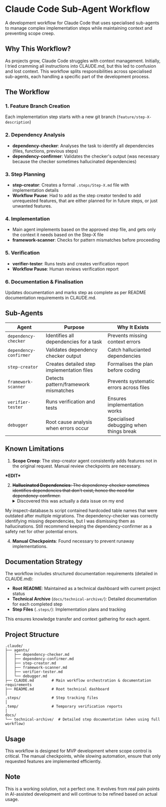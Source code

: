 # Claude Code Sub-Agent Workflow
A development workflow for Claude Code that uses specialised sub-agents to manage complex implementation steps while maintaining context and preventing scope creep.

## Why This Workflow?
As projects grow, Claude Code struggles with context management. Initially, I tried cramming all instructions into CLAUDE.md, but this led to confusion and lost context. This workflow splits responsibilities across specialised sub-agents, each handling a specific part of the development process.

## The Workflow

### 1. **Feature Branch Creation**
Each implementation step starts with a new git branch (`feature/step-X-description`)

### 2. **Dependency Analysis**
- **dependency-checker**: Analyses the task to identify all dependencies (files, functions, previous steps)
- **dependency-confirmer**: Validates the checker's output (was necessary because the checker sometimes hallucinated dependencies)

### 3. **Step Planning** 
- **step-creator**: Creates a formal `.steps/Step-X.md` file with implementation details
- **Workflow Pause**: Had to add as the step creator tended to add unrequested features, that are either planned for in future steps, or just unwanted features.

### 4. **Implementation**
- Main agent implements based on the approved step file, and gets only the context it needs based on the Step-X file
- **framework-scanner**: Checks for pattern mismatches before proceeding

### 5. **Verification**
- **verifier-tester**: Runs tests and creates verification report
- **Workflow Pause**: Human reviews verification report

### 6. **Documentation & Finalisation**
Updates documentation and marks step as complete as per README documentation requirements in CLAUDE.md.

## Sub-Agents

| Agent | Purpose | Why It Exists |
|-------|---------|--------------|
| `dependency-checker` | Identifies all dependencies for a task | Prevents missing context errors |
| `dependency-confirmer` | Validates dependency checker output | Catch hallucianted dependencies |
| `step-creator` | Creates detailed step implementation files | Formalises the plan before coding |
| `framework-scanner` | Detects pattern/framework mismatches | Prevents systematic errors across files |
| `verifier-tester` | Runs verification and tests | Ensures implementation works |
| `debugger` | Root cause analysis when errors occur | Specialised debugging when things break |

## Known Limitations
1. **Scope Creep**: The step-creator agent consistently adds features not in the original request. Manual review checkpoints are necessary.

**\*EDIT\***

2. ~~**Hallucinated Dependencies**: The dependency-checker sometimes identifies dependencies that don't exist, hence the need for dependency-confirmer.~~ 
    <details>
    <summary>Discovered this was actually a data issue on my end</summary>
  
  My inspect-database.ts script contained hardcoded table names that were outdated after multiple migrations. The dependency-checker was correctly identifying missing dependencies, but I was dismissing them as hallucinations. Still recommend keeping the dependency-confirmer as a safety net for other potential errors.
  </details>

4. **Manual Checkpoints**: Found necessary to prevent runaway implementations.

## Documentation Strategy

The workflow includes structured documentation requirements (detailed in CLAUDE.md):
- **Root README**: Maintained as a technical dashboard with current project status
- **Technical Archive** (`docs/technical-archive/`): Detailed documentation for each completed step
- **Step Files** (`.steps/`): Implementation plans and tracking

This ensures knowledge transfer and context gathering for each agent.

## Project Structure

```
.claude/
├── agents/
│   ├── dependency-checker.md
│   ├── dependency-confirmer.md
│   ├── step-creator.md
│   ├── framework-scanner.md
│   ├── verifier-tester.md
│   └── debugger.md
├── CLAUDE.md        # Main workflow orchestration & documentation requirements
├── README.md        # Root technical dashboard
│
.steps/              # Step tracking files
│
.temp/               # Temporary verification reports
│
docs/
└── technical-archive/  # Detailed step documentation (when using full workflow)
```

## Usage
This workflow is designed for MVP development where scope control is critical. The manual checkpoints, while slowing automation, ensure that only requested features are implemented efficiently.

## Note
This is a working solution, not a perfect one. It evolves from real pain points in AI-assisted development and will continue to be refined based on actual usage.
